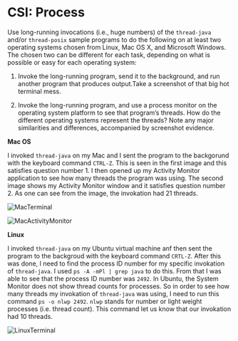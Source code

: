 # CSI: Process

Use long-running invocations (i.e., huge numbers) of the `thread-java` and/or `thread-posix` sample programs to do the following on at least two operating systems chosen from Linux, Mac OS X, and Microsoft Windows. The chosen two can be different for each task, depending on what is possible or easy for each operating system:

1. Invoke the long-running program, send it to the background, and run another program that produces output.Take a screenshot of that big hot terminal mess.

2. Invoke the long-running program, and use a process monitor on the operating system platform to see that program’s threads. How do the different operating systems represent the threads? Note any major similarities and differences, accompanied by screenshot evidence.

**Mac OS**

I invoked `thread-java` on my Mac and I sent the program to the backgorund with the keyboard command `CTRL-Z`. This is seen in the first image and this satisfies question number 1. I then opened up my Activity Monitor application to see how many threads the program was using. The second image shows my Activity Monitor window and it satisfies question number 2. As one can see from the image, the invokation had 21 threads.

![MacTerminal](https://github.com/frodosamoa/csmi387/blob/master/homework/csi-process/MacTerminal.png?raw=true)

![MacActivityMonitor](https://github.com/frodosamoa/csmi387/blob/master/homework/csi-process/MacActivityMonitor.png?raw=true)

**Linux**

I invoked `thread-java` on my Ubuntu virtual machine anf then sent the program to the backgroud with the keyboard command `CRTL-Z`. After this was done, I need to find the process ID number for my specific invokation of `thread-java`. I used `ps -A -mPl | grep java` to do this. From that I was able to see that the process ID number was `2492`. In Ubuntu, the System Monitor does not show thread counts for processes. So in order to see how many threads my invokation of `thread-java` was using, I need to run this command `ps -o nlwp 2492`. `nlwp` stands for number or light weight processes (i.e. thread count). This command let us know that our invokation had 10 threads.

![LinuxTerminal](https://github.com/frodosamoa/csmi387/blob/master/homework/csi-process/LinuxTerminal.png?raw=true)